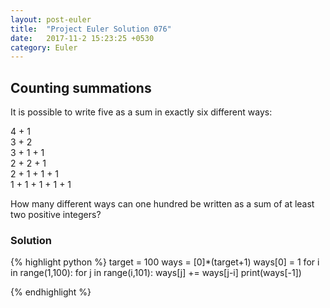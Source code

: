```yaml
---
layout: post-euler
title:  "Project Euler Solution 076"
date:   2017-11-2 15:23:25 +0530
category: Euler
---
```


<h2>Counting summations</h2>
<div><p>It is possible to write five as a sum in exactly six different ways:</p><p>4 + 1<br/>
3 + 2<br/>
3 + 1 + 1<br/>
2 + 2 + 1<br/>
2 + 1 + 1 + 1<br/>
1 + 1 + 1 + 1 + 1</p><p>How many different ways can one hundred be written as a sum of at least two positive integers?</p></div>

### Solution

{% highlight python %}
target = 100
ways = [0]*(target+1)
ways[0] = 1
for i in range(1,100):
    for j in range(i,101):
        ways[j] += ways[j-i]
print(ways[-1])

{% endhighlight %}
